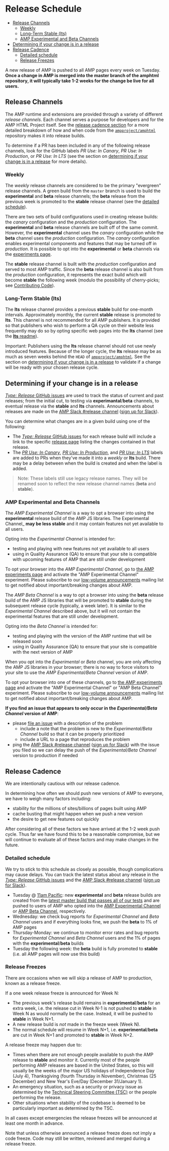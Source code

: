 # Release Schedule

- [Release Channels](#release-channels)
  - [Weekly](#weekly)
  - [Long-Term Stable (lts)](#long-term-stable-lts)
  - [AMP Experimental and Beta Channels](#amp-experimental-and-beta-channels)
- [Determining if your change is in a release](#determining-if-your-change-is-in-a-release)
- [Release Cadence](#release-cadence)
  - [Detailed schedule](#detailed-schedule)
  - [Release Freezes](#release-freezes)

A new release of AMP is pushed to all AMP pages every week on Tuesday. **Once a change in AMP is merged into the master branch of the amphtml repository, it will typically take 1-2 weeks for the change be live for all users.**

## Release Channels

The AMP runtime and extensions are provided through a variety of different _release channels_. Each channel serves a purpose for developers and for the AMP HTML Project itself. See the [release cadence section](#release-cadence) for a more detailed breakdown of how and when code from the [`ampproject/amphtml`](https://github.com/ampproject/amphtml) repository makes it into release builds.

To determine if a PR has been included in any of the following release channels, look for the GitHub labels _PR Use: In Canary_, _PR Use: In Production_, or _PR Use: In LTS_ (see the section on [determining if your change is in a release](#Determining-if-your-change-is-in-a-release) for more details).

### Weekly

The _weekly_ release channels are considered to be the primary "evergreen" release channels. A green build from the `master` branch is used to build the **experimental** and **beta** release channels; the **beta** release from the previous week is promoted to the **stable** release channel (see the [detailed schedule](#detailed-schedule)).

There are two sets of build configurations used in creating release builds: the _canary_ configuration and the _production_ configuration. The **experimental** and **beta** release channels are built off of the same commit. However, the **experimental** channel uses the _canary_ configuration while the **beta** channel uses the _production_ configuration. The _canary_ configuration enables experimental components and features that may be turned off in _production_. It is possible to opt into the **experimental** or **beta** channels via the [experiments page](https://cdn.ampproject.org/experiments.html).

The **stable** release channel is built with the _production_ configuration and served to most AMP traffic. Since the **beta** release channel is also built from the _production_ configuration, it represents the exact build which will become **stable** the following week (modulo the possibility of cherry-picks; see [Contributing Code](https://github.com/ampproject/amphtml/blob/master/contributing/contributing-code.md#Cherry-picks)).

### Long-Term Stable (lts)

The **lts** release channel provides a previous **stable** build for one-month intervals. Approximately monthly, the current **stable** release is promoted to **lts**. This channel is not recommended for all AMP publishers. It is provided so that publishers who wish to perform a QA cycle on their website less frequently may do so by opting specific web pages into the **lts** channel (see the [**lts** readme](https://github.com/ampproject/amphtml/blob/master/contributing/lts-release.md)).

Important: Publishers using the **lts** release channel should not use newly introduced features. Because of the longer cycle, the **lts** release may be as much as seven weeks behind the `HEAD` of [`ampproject/amphtml`](https://github.com/ampproject/amphtml). See the section on [determining if your change is in a release](#Determining-if-your-change-is-in-a-release) to validate if a change will be ready with your chosen release cycle.

## Determining if your change is in a release

[_Type: Release_ GitHub issues](https://github.com/ampproject/amphtml/labels/Type%3A%20Release) are used to track the status of current and past releases; from the initial cut, to testing via **experimantal**/**beta** channels, to eventual release via the **stable** and **lts** channels. Announcements about releases are made on the [AMP Slack #release channel](https://amphtml.slack.com/messages/C4NVAR0H3/) ([sign up for Slack](https://bit.ly/amp-slack-signup)).

You can determine what changes are in a given build using one of the following:

- The [_Type: Release_ GitHub issues](https://github.com/ampproject/amphtml/labels/Type%3A%20Release) for each release build will include a link to the specific [release page](https://github.com/ampproject/amphtml/releases) listing the changes contained in that release.
- The [_PR Use: In Canary_](https://github.com/ampproject/amphtml/issues?utf8=%E2%9C%93&q=label%3A%22PR%20use%3A%20In%20Canary%22), [_PR Use: In Production_](https://github.com/ampproject/amphtml/issues?utf8=%E2%9C%93&q=label%3A%22PR%20use%3A%20In%20Production%22), and [_PR Use: In LTS_](https://github.com/ampproject/amphtml/issues?utf8=%E2%9C%93&q=label%3A%22PR%20use%3A%20In%20LTS%22) labels are added to PRs when they've made it into a _weekly_ or **lts** build. There may be a delay between when the build is created and when the label is added.

> Note: These labels still use legacy release names. They will be renamed soon to reflect the new release channel names (**beta** and **stable**).

### AMP Experimental and Beta Channels

The _AMP Experimental Channel_ is a way to opt a browser into using the **experimental** release build of the AMP JS libraries. The Experimental Channel_ **may be less stable** and it may contain features not yet available to all users.

Opting into the _Experimental Channel_ is intended for:

- testing and playing with new features not yet available to all users
- using in Quality Assurance (QA) to ensure that your site is compatible with upcoming features of AMP that are still under development

To opt your browser into the _AMP Experimental Channel_, go to [the AMP experiments page](https://cdn.ampproject.org/experiments.html) and activate the "AMP Experimental Channel" experiment. Please subscribe to our [low-volume announcements](https://groups.google.com/forum/#!forum/amphtml-announce) mailing list to get notified about important/breaking changes about AMP.

The _AMP Beta Channel_ is a way to opt a browser into using the **beta** release build of the AMP JS libraries that will be promoted to **stable** during the subsequent release cycle (typically, a week later). It is similar to the _Experimental Channel_ described above, but it will not contain the experimental features that are still under development.

Opting into the _Beta Channel_ is intended for:

- testing and playing with the version of the AMP runtime that will be released soon
- using in Quality Assurance (QA) to ensure that your site is compatible with the next version of AMP

When you opt into the _Experimental_ or _Beta_ channel, you are only affecting the AMP JS libraries in your browser; there is no way to force visitors to your site to use the _AMP Experimental/Beta Channel_ version of AMP.

To opt your browser into one of these channels, go to [the AMP experiments page](https://cdn.ampproject.org/experiments.html) and activate the "AMP Experimental Channel" or "AMP Beta Channel" experiment. Please subscribe to our [low-volume announcements](https://groups.google.com/forum/#!forum/amphtml-announce) mailing list to get notified about important/breaking changes about AMP.

**If you find an issue that appears to only occur in the _Experimental/Beta Channel_ version of AMP**:

- please [file an issue](https://github.com/ampproject/amphtml/issues/new) with a description of the problem
  - include a note that the problem is new to the _Experimental/Beta Channel_ build so that it can be properly prioritized
  - include a URL to a page that reproduces the problem
- ping the [AMP Slack #release channel](https://amphtml.slack.com/messages/C4NVAR0H3/) ([sign up for Slack](https://bit.ly/amp-slack-signup)) with the issue you filed so we can delay the push of the _Experimental/Beta Channel_ version to production if needed

## Release Cadence

We are intentionally cautious with our release cadence.

In determining how often we should push new versions of AMP to everyone, we have to weigh many factors including:

- stability for the millions of sites/billions of pages built using AMP
- cache busting that might happen when we push a new version
- the desire to get new features out quickly

After considering all of these factors we have arrived at the 1-2 week push cycle. Thus far we have found this to be a reasonable compromise, but we will continue to evaluate all of these factors and may make changes in the future.

### Detailed schedule

We try to stick to this schedule as closely as possible, though complications may cause delays. You can track the latest status about any release in the [_Type: Release_ GitHub issues](https://github.com/ampproject/amphtml/labels/Type%3A%20Release) and the [AMP Slack #release channel](https://amphtml.slack.com/messages/C4NVAR0H3/) ([sign up for Slack](https://bit.ly/amp-slack-signup)).

- Tuesday @ [11am Pacific](https://www.google.com/search?q=11am+pacific+in+current+time+zone): new **experimental** and **beta** release builds are created from the [latest master build that passes all of our tests](https://travis-ci.org/ampproject/amphtml/branches) and are pushed to users of AMP who opted into the [AMP Experimental Channel](#amp-experimental-and-beta-channels) or [AMP Beta Channel](#amp-experimental-and-beta-channels), respectively.
- Wednesday: we check bug reports for _Experimental Channel_ and _Beta Channel_ users and if everything looks fine, we push the **beta** to 1% of AMP pages
- Thursday-Monday: we continue to monitor error rates and bug reports for _Experimental Channel_ and _Beta Channel_ users and the 1% of pages with the **experimental**/**beta** builds
- Tuesday the following week: the **beta** build is fully promoted to **stable** (i.e. all AMP pages will now use this build)

### Release Freezes

There are occasions when we will skip a release of AMP to production, known as a release freeze.

If a one week release freeze is announced for Week N:

- The previous week's release build remains in **experimental**/**beta** for an extra week, i.e. the release cut in Week N-1 is not pushed to **stable** in Week N as would normally be the case. Instead, it will be pushed to **stable** in Week N+1.
- A new release build is _not_ made in the freeze week (Week N).
- The normal schedule will resume in Week N+1, i.e. **experimental**/**beta** are cut in Week N+1 and promoted to **stable** in Week N+2.

A release freeze may happen due to:

- Times when there are not enough people available to push the AMP release to **stable** and monitor it. Currently most of the people performing AMP releases are based in the United States, so this will usually be the weeks of the major US holidays of Independence Day (July 4), Thanksgiving (fourth Thursday in November), Christmas (25 December) and New Year's Eve/Day (December 31/January 1).
- An emergency situation, such as a security or privacy issue as determined by the [Technical Steering Committee (TSC)](https://github.com/ampproject/meta-tsc) or the people performing the release.
- Other situations when stability of the codebase is deemed to be particularly important as determined by the TSC.

In all cases except emergencies the release freezes will be announced at least one month in advance.

Note that unless otherwise announced a release freeze does not imply a code freeze. Code may still be written, reviewed and merged during a release freeze.
